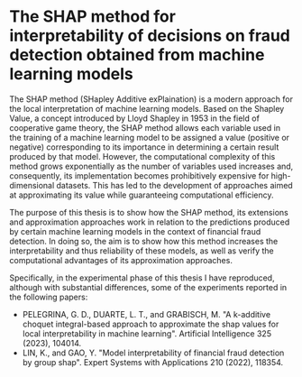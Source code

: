 # The SHAP method for interpretability of decisions on fraud detection obtained from machine learning models

The SHAP method (SHapley Additive exPlaination) is a modern approach for the local interpretation of machine learning models. Based on the Shapley Value, a concept introduced by Lloyd Shapley in 1953 in the field of cooperative game theory, the SHAP method allows each variable used in the training of a machine learning model to be assigned a value (positive or negative) corresponding to its importance in determining a certain result produced by that model. However, the computational complexity of this method grows exponentially as the number of variables used increases and, consequently, its implementation becomes prohibitively expensive for high-dimensional datasets. This has led to the development of approaches aimed at approximating its value while guaranteeing computational efficiency.

The purpose of this thesis is to show how the SHAP method, its extensions and approximation approaches work in relation to the predictions produced by certain machine learning models in the context of financial fraud detection. In doing so, the aim is to show how this method increases the interpretability and thus reliability of these models, as well as verify the computational advantages of its approximation approaches.

Specifically, in the experimental phase of this thesis I have reproduced, although with substantial differences, some of the experiments reported in the following papers:
- PELEGRINA, G. D., DUARTE, L. T., and GRABISCH, M. "A k-additive choquet integral-based approach to approximate the shap values for local interpretability in machine learning". Artificial Intelligence 325 (2023), 104014.
- LIN, K., and GAO, Y. "Model interpretability of financial fraud detection by group shap". Expert Systems with Applications 210 (2022), 118354.
